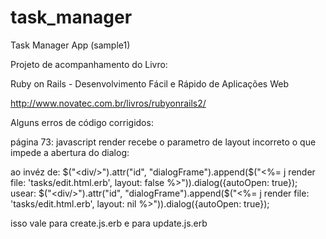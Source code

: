 task_manager
============

Task Manager App (sample1)

Projeto de acompanhamento do Livro:

Ruby on Rails - Desenvolvimento Fácil e Rápido de Aplicações Web

http://www.novatec.com.br/livros/rubyonrails2/

Alguns erros de código corrigidos:

página 73:
  javascript render recebe o parametro de layout incorreto o que impede a abertura do dialog:
  
  ao invéz de:
    $("<div/>").attr("id", "dialogFrame").append($("<%= j render file: 'tasks/edit.html.erb', layout: false %>")).dialog({autoOpen: true});
  usear:
    $("<div/>").attr("id", "dialogFrame").append($("<%= j render file: 'tasks/edit.html.erb', layout: nil %>")).dialog({autoOpen: true});
    
  isso vale para create.js.erb e para update.js.erb
